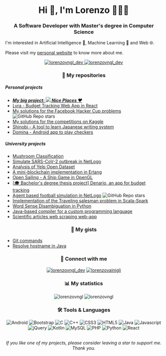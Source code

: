 <h1 align="center">Hi 👋, I'm Lorenzo 👨🏻‍💻</h1>
<h3 align="center">A Software Developer with Master's degree in Computer Science</h3>
<p>I'm interested in Artificial Intelligence 🤖, Machine Learning 🧠 and Web 🌐.</p>
<p>Please visit my <a href="https://www.lorenzovainigli.com/en/">personal website</a> to know more about me.</p>

<p align="center"> 
  <a href="https://twitter.com/lorenzovngl_dev" target="blank">
    <img src="https://shields.io/badge/follow-me-blue?logo=twitter&style=for-the-badge" alt="lorenzovngl_dev" />
  </a>
  <a href="https://twitter.com/messages/compose?recipient_id=1458499897926328327" target="blank">
    <img src="https://shields.io/badge/message-me-blue?logo=twitter&style=for-the-badge" alt="lorenzovngl_dev" />
  </a>
</p>

<h3 align="center">💼 My repositories</h3>
<h5 align="left">Personal projects</h5>
<ul>
  <li><a href="https://github.com/niceplaces"><strong><i>My big project: <img src="https://github.com/niceplaces/website/blob/main/assets/favicons/favicon-16x16.png"/> Nice Places ❤️</i></strong></a></li>
  <li><a href="https://github.com/lorenzovngl/lyra">Lyra - Budget Tracking Web App in React</a></li>
  <li>
    <a href="https://github.com/lorenzovngl/facebook-hacker-cup">My solutions for the Facebook Hacker Cup problems</a> 
    <img alt="GitHub Repo stars" src="https://img.shields.io/github/stars/lorenzovngl/facebook-hacker-cup?label=%E2%AD%90">
  </li>
  <li><a href="https://github.com/lorenzovngl/kaggle">My solutions for the competitions on Kaggle</a></li>
  <li><a href="https://github.com/lorenzovngl/shinobi">Shinobi - A tool to learn Japanese writing system</a></li>
  <li><a href="https://github.com/lorenzovngl/domina">Domina - Android app to play checkers</a></li>
</ul>
<h5 align="left">University projects</h5>
<ul>
  <li><a href="https://github.com/lorenzovngl/ml-project">Mushroom Classification</a></li>
  <li><a href="https://github.com/lorenzovngl/csns-project">Simulate SARS-CoV-2 outbreak in NetLogo</a></li>
  <li><a href="https://github.com/lorenzovngl/analysis-of-yelp-open-dataset">Analysis of Yelp Open Dataset</a></li>
  <li><a href="https://github.com/lorenzovngl/MiniErlangBlockchain">A mini-blockchain implementation in Erlang</a></li>
  <li><a href="https://github.com/lorenzovngl/progetto-grafica">Open Sailing - A Ship Game in OpenGL</a></li>
  <li><a href="https://github.com/lorenzovngl/budget-tracker">[🎓 Bachelor's degree thesis project] Denario, an app for budget tracking</a></li>
  <li>
    <a href="https://github.com/lorenzovngl/agent-based-football">Agent based football simulation in NetLogo</a>
    <img alt="GitHub Repo stars" src="https://img.shields.io/github/stars/lorenzovngl/agent-based-football?label=%E2%AD%90">
  </li>
  <li><a href="https://github.com/lorenzovngl/Scala_TSP">Implementation of the Traveling salesman problem in Scala-Spark</a></li>
  <li><a href="https://github.com/lorenzovngl/word-sense-disambiguation">Word Sense Disambiguation in Python</a></li>
  <li><a href="https://github.com/lorenzovngl/FOOL18">Java-based compiler for a custom programming language</a></li>
  <li><a href="https://github.com/lorenzovngl/Progetto-Raschietto">Scientific articles web scraping web-app</a></li>
</ul>

<h3 align="center">📝 My gists</h3>
<ul>
  <li><a href="https://gist.github.com/lorenzovngl/0789679fd79aaf8e212db74e826bcad6" target="blank">Git commands</a></li>
  <li><a href="https://gist.github.com/lorenzovngl/de32dbc98b904c7192ecd7764edb1156" target="blank">Resolve hostname in Java</a></li>
</ul>

<!--<h3 align="center">🤝 My contributions</h3>-->

<h3 align="center">🔗 Connect with me</h3>
<p align="center">
<a href="https://twitter.com/lorenzovngl_dev" target="blank"><img align="center" src="https://img.shields.io/badge/twitter-%230077B5.svg?&style=for-the-badge&logo=twitter&logoColor=white&color=00acee" alt="lorenzovngl_dev"/></a>
<a href="https://linkedin.com/in/lorenzovainigli" target="blank"><img align="center" src="https://img.shields.io/badge/linkedin-%230077B5.svg?&style=for-the-badge&logo=linkedin&logoColor=white0e76a8" alt="lorenzovainigli"/></a>
</p>

<h3 align="center">📊 My statistics</h3>
<div align="center">
  <img align="center" src="https://github-readme-stats.vercel.app/api?username=lorenzovngl&show_icons=true&theme=tokyonight&bg_color=0d1117&hide_border=true" alt="lorenzovngl" />
  <img align="center" src="https://github-readme-streak-stats.herokuapp.com/?user=lorenzovngl&theme=tokyonight&background=0d1117&hide_border=true" alt="lorenzovngl" />
</div>

<div align="center">
  <h3>🛠️ Tools & Languages</h3>
  <img src="https://img.shields.io/badge/Android-3DDC84?style=for-the-badge&logo=android&logoColor=white" alt="Android"/>
  <img src="https://img.shields.io/badge/bootstrap-%23563D7C.svg?style=for-the-badge&logo=bootstrap&logoColor=white" alt="Bootstrap"/>
  <img src="https://img.shields.io/badge/c-%2300599C.svg?style=for-the-badge&logo=c&logoColor=white" alt="C"/>
  <img src="https://img.shields.io/badge/c++-%2300599C.svg?style=for-the-badge&logo=c%2B%2B&logoColor=white" alt="C++"/>
  <img src="https://img.shields.io/badge/css3-%231572B6.svg?style=for-the-badge&logo=css3&logoColor=white" alt="CSS3"/>
  <img src="https://img.shields.io/badge/html5-%23E34F26.svg?style=for-the-badge&logo=html5&logoColor=white" alt="HTML5"/>
  <img src="https://img.shields.io/badge/java-%23ED8B00.svg?style=for-the-badge&logo=java&logoColor=white" alt="Java"/>
  <img src="https://img.shields.io/badge/javascript-%23323330.svg?style=for-the-badge&logo=javascript&logoColor=%23F7DF1" alt="Javascript"/>
  <img src="https://img.shields.io/badge/jquery-%230769AD.svg?style=for-the-badge&logo=jquery&logoColor=white" alt="jQuery"/>
  <img src="https://img.shields.io/badge/kotlin-%230095D5.svg?style=for-the-badge&logo=kotlin&logoColor=white" alt="Kotlin"/>
   <img src="https://img.shields.io/badge/mysql-%2300f.svg?style=for-the-badge&logo=mysql&logoColor=white" alt="MySQL"/>
  <img src="https://img.shields.io/badge/php-%23777BB4.svg?style=for-the-badge&logo=php&logoColor=white" alt="PHP"/>
  <img src="https://img.shields.io/badge/python-3670A0?style=for-the-badge&logo=python&logoColor=ffdd54" alt="Python"/>
  <img src="https://img.shields.io/badge/react-%2320232a.svg?style=for-the-badge&logo=react&logoColor=%2361DAFB" alt="React"/>
</div>

<br/>
<p align="center">
  <i>If you like one of my projects, please consider leaving a star to support me. Thank you.</i>
</p>
